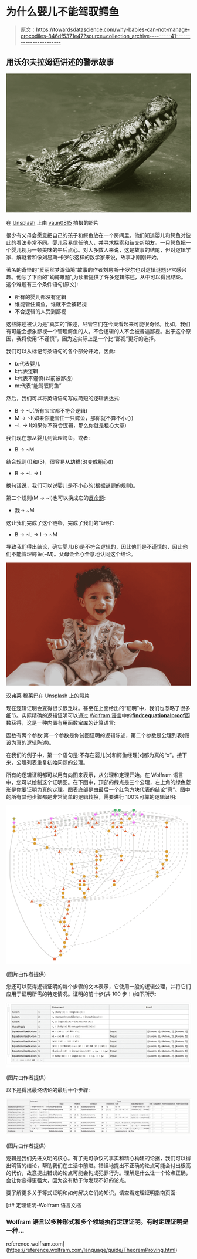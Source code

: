 # 为什么婴儿不能驾驭鳄鱼

> 原文：<https://towardsdatascience.com/why-babies-can-not-manage-crocodiles-846df5371e47?source=collection_archive---------41----------------------->

## 用沃尔夫拉姆语讲述的警示故事

![](img/742c23424cb9e324019fde5093afeec6.png)

在 [Unsplash](https://unsplash.com/s/photos/crocodile?utm_source=unsplash&utm_medium=referral&utm_content=creditCopyText) 上由 [vaun0815](https://unsplash.com/@vaun0815?utm_source=unsplash&utm_medium=referral&utm_content=creditCopyText) 拍摄的照片

很少有父母会愿意把自己的孩子和鳄鱼放在一个房间里。他们知道婴儿和鳄鱼对彼此的看法非常不同。婴儿容易信任他人，并寻求探索和结交新朋友。一只鳄鱼把一个婴儿视为一顿美味的午后点心。对大多数人来说，这是故事的结尾，但对逻辑学家、解谜者和像刘易斯·卡罗尔这样的数学家来说，故事才刚刚开始。

著名的奇怪的“爱丽丝梦游仙境”故事的作者刘易斯·卡罗尔也对逻辑谜题非常感兴趣。他写了下面的“幼鳄难题”,为读者提供了许多逻辑陈述，从中可以得出结论。这个难题有三个条件语句(原文):

*   所有的婴儿都没有逻辑
*   谁能管住鳄鱼，谁就不会被轻视
*   不合逻辑的人受到鄙视

这些陈述被认为是“真实的”陈述，尽管它们在今天看起来可能很奇怪。比如，我们有可能会想象鄙视一个管理鳄鱼的人。不合逻辑的人不会被普遍鄙视。出于这个原因，我将使用“不谨慎”，因为这实际上是一个比“鄙视”更好的选择。

我们可以从标记每条语句的各个部分开始，因此:

*   b:代表婴儿
*   l:代表逻辑
*   I:代表不谨慎(以前被鄙视)
*   m:代表“能驾驭鳄鱼”

然后，我们可以将英语语句写成简短的逻辑表达式:

*   B → ~L(所有宝宝都不符合逻辑)
*   M → ~I(如果你能管住一只鳄鱼，那你就不算不小心)
*   ~L → I(如果你不符合逻辑，那么你就是粗心大意)

我们现在想从婴儿到管理鳄鱼，或者:

*   B → ~M

结合规则(1)和(3)，很容易从幼稚(B)变成粗心(I)

*   B → ~L → I

换句话说，我们可以说婴儿是不小心的(根据谜题的规则)。

第二个规则(M → ~I)也可以换成它的[反命题](https://en.wikipedia.org/wiki/Categorical_proposition#Contraposition):

*   我→ ~M

这让我们完成了这个链条，完成了我们的“证明”:

*   B → ~L → I → ~M

导致我们得出结论，确实婴儿(B)是不符合逻辑的，因此他们是不谨慎的，因此他们不能管理鳄鱼(~M)。父母会全心全意地认同这个结论。

![](img/bdbc8fc80af97605b316ad2c139f7043.png)

汉弗莱·穆莱巴在 [Unsplash](https://unsplash.com/s/photos/baby?utm_source=unsplash&utm_medium=referral&utm_content=creditCopyText) 上的照片

现在逻辑证明会变得很长很乏味。甚至在上面给出的“证明”中，我们也忽略了很多细节。实际精确的逻辑证明可以通过 [Wolfram 语言](https://www.wolfram.com/language/)中的[**findcequationalproof**](https://wolfram.com/xid/0bc55zs12ddl0pv-z140k9)函数获得，这是一种内置有用函数宝库的计算语言:

函数有两个参数:第一个参数是你试图证明的逻辑陈述，第二个参数是公理列表(假设为真的逻辑陈述)。

在我们的例子中，第一个语句是:不存在婴儿[x]和鳄鱼经理[x]都为真的“x”。接下来，公理列表重复初始问题的公理。

所有的逻辑证明都可以用有向图来表示，从公理和定理开始。在 Wolfram 语言中，您可以绘制这个证明图。在下图中，顶部的绿点是三个公理，左上角的绿色菱形是你要证明为真的定理。图表底部是由最后一个红色方块代表的结论“真”。图中的所有其他步骤都是非常简单的逻辑转换，需要进行 100%可靠的逻辑证明:

![](img/2fcdfddad9477753011b836de590cb39.png)

(图片由作者提供)

您还可以获得逻辑证明的每个步骤的文本表示，它使用一般的逻辑公理，并将它们应用于证明所需的特定情况。证明的前十步(共 100 步！)如下所示:

![](img/c88a924e7887f58cae29445781e5eb84.png)

(图片由作者提供)

以下是得出最终结论的最后十个步骤:

![](img/e519021d34941fc613f9e5fb17393f9e.png)

(图片由作者提供)

逻辑是我们先进文明的核心。有了无可争议的事实和精心构建的论据，我们可以得出明智的结论，帮助我们在生活中前进。错误地提出不正确的论点可能会付出很高的代价，故意提出错误的论点可能会构成犯罪行为。理解是什么让一个论点正确，会让你变得更强大，因为这有助于你发现不好的论点。

要了解更多关于等式证明和如何解决它们的知识，请查看定理证明指南页面:

[](https://reference.wolfram.com/language/guide/TheoremProving.html) [## 定理证明-Wolfram 语言文档

### Wolfram 语言以多种形式和多个领域执行定理证明。有时定理证明是一种…

reference.wolfram.com](https://reference.wolfram.com/language/guide/TheoremProving.html)